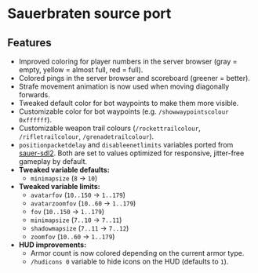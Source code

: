 # Sauerbraten source port

## Features

- Improved coloring for player numbers in the server browser (gray = empty, yellow = almost full, red = full).
- Colored pings in the server browser and scoreboard (greener = better).
- Strafe movement animation is now used when moving diagonally forwards.
- Tweaked default color for bot waypoints to make them more visible.
- Customizable color for bot waypoints (e.g. `/showwaypointscolour 0xffffff`).
- Customizable weapon trail colours (`/rockettrailcolour`, `/rifletrailcolour`, `/grenadetrailcolour`).
- `positionpacketdelay` and `disableenetlimits` variables ported from
  [sauer-sdl2](https://github.com/extra-a/sauer-sdl2).
  Both are set to values optimized for responsive, jitter-free gameplay by default.
- **Tweaked variable defaults:**
  - `minimapsize` (`8` -> `10`)
- **Tweaked variable limits:**
  - `avatarfov` (`10..150` -> `1..179`)
  - `avatarzoomfov` (`10..60` -> `1..179`)
  - `fov` (`10..150` -> `1..179`)
  - `minimapsize` (`7..10` -> `7..11`)
  - `shadowmapsize` (`7..11` -> `7..12`)
  - `zoomfov` (`10..60` -> `1..179`)
- **HUD improvements:**
  - Armor count is now colored depending on the current armor type.
  - `/hudicons 0` variable to hide icons on the HUD (defaults to `1`).
